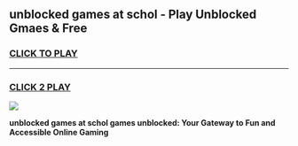 
## unblocked games at schol - Play Unblocked Gmaes & Free
<h3>
<a href="https://news.freeplayer.one?title=unblocked_games_at_schol&ref=23F">CLICK TO PLAY</a></h3>
<hr>

<h3>
<a href="https://news.freeplayer.one?title=unblocked_games_at_schol&ref=23F">CLICK 2 PLAY</a>
  
</h3>

<a href="https://news.freeplayer.one?title=unblocked_games_at_schol&ref=23F/"><img src="https://clearcache.store/games.png"></a>


**unblocked games at schol games unblocked: Your Gateway to Fun and Accessible Online Gaming**
